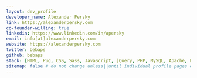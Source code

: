 ```yaml
---
layout: dev_profile
developer_name: Alexander Persky
link: https://alexanderpersky.com
co-founder-willing: true
linkedin: https://www.linkedin.com/in/apersky
email: info[at]alexanderpersky.com
website: https://alexanderpersky.com
twitter: bebaps
github: bebaps
stack: [HTML, Pug, CSS, Sass, JavaScript, jQuery, PHP, MySQL, Apache, Laravel, WordPress, Linux/Unix]
sitemap: false # do not change unless||until individual profile pages exist.
---
```

